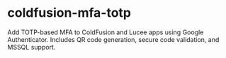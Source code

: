 # coldfusion-mfa-totp
Add TOTP-based MFA to ColdFusion and Lucee apps using Google Authenticator. Includes QR code generation, secure code validation, and MSSQL support.

